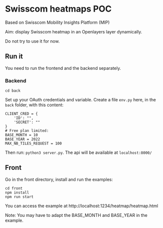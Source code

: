 # Swisscom heatmaps POC

Based on Swisscom Mobility Insights Platform (MIP)

Aim: display Swisscom heatmap in an Openlayers layer dynamically.

Do not try to use it for now.

## Run it

You need to run the frontend and the backend separately.

### Backend

```
cd back
```

Set up your OAuth credentials and variable.
Create a file `env.py` here, in the `back` folder, with this content:

```
CLIENT_CRED = {
    'ID': "",
    'SECRET': ""
}
# Free plan limited:
BASE_MONTH = 10
BASE_YEAR = 2022
MAX_NB_TILES_REQUEST = 100
```

Then run: `python3 server.py`. The api will be available at `localhost:8000/`

## Front

Go in the front directory, install and run the examples:

```
cd front
npm install
npm run start
```

You can access the example at http://localhost:1234/heatmap/heatmap.html

Note: You may have to adapt the BASE_MONTH and BASE_YEAR in the example.